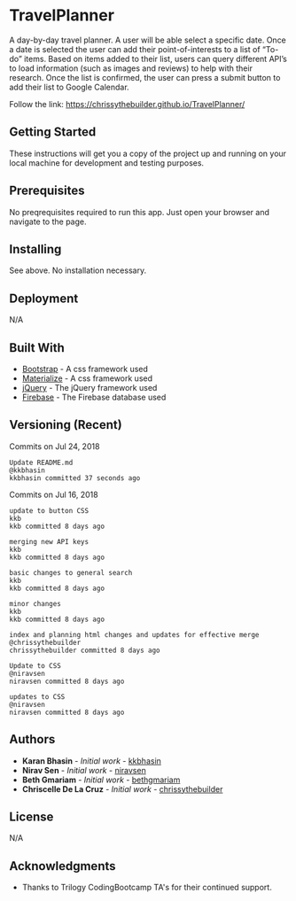 # TravelPlanner
A day-by-day travel planner. A user will be able select a specific date. Once a date is selected the user can add their point-of-interests to a list of “To-do” items. Based on items added to their list, users can query different API’s to load information (such as images and reviews) to help with their research. Once the list is confirmed, the user can press a submit button to add their list to Google Calendar.

Follow the link: https://chrissythebuilder.github.io/TravelPlanner/

## Getting Started

These instructions will get you a copy of the project up and running on your local machine for development and testing purposes. 

## Prerequisites

No preqrequisites required to run this app. Just open your browser and navigate to the page. 

## Installing

See above. No installation necessary. 

## Deployment

N/A

## Built With

* [Bootstrap](https://stackpath.bootstrapcdn.com/bootstrap/4.1.1/css/bootstrap.min.css) - A css framework used
* [Materialize](https://materializecss.com/) - A css framework used
* [jQuery](https://cdnjs.cloudflare.com/ajax/libs/jquery/3.3.1/jquery.min.js) - The jQuery framework used
* [Firebase](https://www.gstatic.com/firebasejs/5.2.0/firebase.js) - The Firebase database used

## Versioning (Recent)
Commits on Jul 24, 2018

    Update README.md
    @kkbhasin
    kkbhasin committed 37 seconds ago

Commits on Jul 16, 2018

    update to button CSS
    kkb
    kkb committed 8 days ago

    merging new API keys
    kkb
    kkb committed 8 days ago

    basic changes to general search
    kkb
    kkb committed 8 days ago

    minor changes
    kkb
    kkb committed 8 days ago

    index and planning html changes and updates for effective merge
    @chrissythebuilder
    chrissythebuilder committed 8 days ago

    Update to CSS
    @niravsen
    niravsen committed 8 days ago

    updates to CSS
    @niravsen
    niravsen committed 8 days ago

## Authors

* **Karan Bhasin** - *Initial work* - [kkbhasin](https://github.com/kkbhasin)
* **Nirav Sen** - *Initial work* - [niravsen](https://github.com/niravsen)
* **Beth Gmariam** - *Initial work* - [bethgmariam](https://github.com/bethgmariam)
* **Chriscelle De La Cruz** - *Initial work* - [chrissythebuilder](https://github.com/chrissythebuilder)


## License

N/A

## Acknowledgments

* Thanks to Trilogy CodingBootcamp TA's for their continued support.
